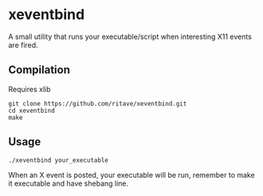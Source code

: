 # xeventbind
A small utility that runs your executable/script when interesting X11 events are fired.

## Compilation
Requires xlib
```
git clone https://github.com/ritave/xeventbind.git
cd xeventbind
make
```

## Usage
```
./xeventbind your_executable
```
When an X event is posted, your executable will be run, remember to make it executable and have shebang line.
